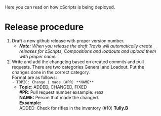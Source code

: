 Here you can read on how cScripts is being deployed. 

# Release procedure
1. Draft a new github release with proper version number.
   - ****Note:*** When you release the draft Travis will automatically create releases for cScripts, Compositions and loadouts and upload them with proper name.*
1. Write and add the changelog based on created commits and pull requests. There are two categories General and Loadout. Put the changes done in the correct category. <br>Format are as follows: <br>```- TOPIC: Change i made (#PR) **NAME**```
     - **Topic**: ADDED, CHANGED, FIXED<br>
     **#PR**: Pull request number exsample: `#652`<br>
     **NAME:** Person that made the changed.<br>
     **Exsample:**<br>
     ADDED: Check for rifles in the inventory (#10) **Tully.B**